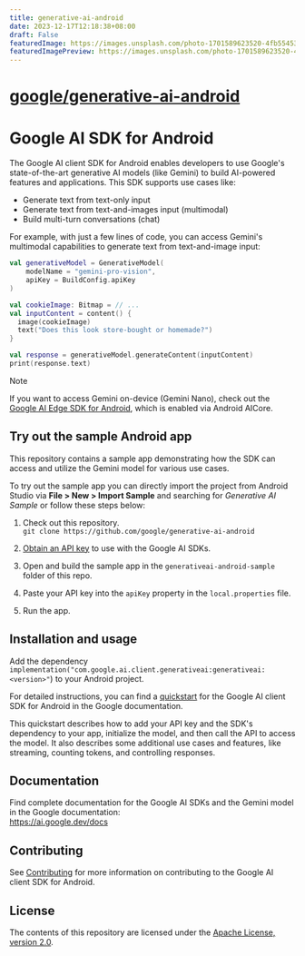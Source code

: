 ```yaml
---
title: generative-ai-android
date: 2023-12-17T12:18:38+08:00
draft: False
featuredImage: https://images.unsplash.com/photo-1701589623520-4fb55453094c?ixid=M3w0NjAwMjJ8MHwxfHJhbmRvbXx8fHx8fHx8fDE3MDI3ODY1NDR8&ixlib=rb-4.0.3
featuredImagePreview: https://images.unsplash.com/photo-1701589623520-4fb55453094c?ixid=M3w0NjAwMjJ8MHwxfHJhbmRvbXx8fHx8fHx8fDE3MDI3ODY1NDR8&ixlib=rb-4.0.3
---
```


# [google/generative-ai-android](https://github.com/google/generative-ai-android)

# Google AI SDK for Android

The Google AI client SDK for Android enables developers to use Google's state-of-the-art generative AI models (like Gemini) to build AI-powered features and applications. This SDK supports use cases like:
- Generate text from text-only input
- Generate text from text-and-images input (multimodal)
- Build multi-turn conversations (chat)

For example, with just a few lines of code, you can access Gemini's multimodal capabilities to generate text from text-and-image input:

```kotlin
val generativeModel = GenerativeModel(
    modelName = "gemini-pro-vision",
    apiKey = BuildConfig.apiKey
)

val cookieImage: Bitmap = // ...
val inputContent = content() {
  image(cookieImage)
  text("Does this look store-bought or homemade?")
}

val response = generativeModel.generateContent(inputContent)
print(response.text)
```

> [!NOTE]
> If you want to access Gemini on-device (Gemini Nano), check out the [Google AI Edge SDK for Android](https://ai.google.dev/tutorials/android_aicore), which is enabled via Android AICore.

## Try out the sample Android app

This repository contains a sample app demonstrating how the SDK can access and utilize the Gemini model for various use cases.

To try out the sample app you can directly import the project from Android Studio 
via **File > New > Import Sample** and searching for *Generative AI Sample* or follow these steps below:

1.  Check out this repository.\
`git clone https://github.com/google/generative-ai-android`

1.  [Obtain an API key](https://makersuite.google.com/app/apikey) to use with the Google AI SDKs.

1.  Open and build the sample app in the `generativeai-android-sample` folder of this repo. 

1.  Paste your API key into the `apiKey` property in the `local.properties` file.

1.  Run the app.

## Installation and usage

Add the dependency `implementation("com.google.ai.client.generativeai:generativeai:<version>"`) to your Android project.

For detailed instructions, you can find a [quickstart](https://ai.google.dev/tutorials/android_quickstart) for the Google AI client SDK for Android in the Google documentation.

This quickstart describes how to add your API key and the SDK's dependency to your app, initialize the model, and then call the API to access the model. It also describes some additional use cases and features, like streaming, counting tokens, and controlling responses.
## Documentation

Find complete documentation for the Google AI SDKs and the Gemini model in the Google documentation:\
https://ai.google.dev/docs
## Contributing

See [Contributing](https://github.com/google/generative-ai-android/blob/main/CONTRIBUTING.md) for more information on contributing to the Google AI client SDK for Android.

## License

The contents of this repository are licensed under the
[Apache License, version 2.0](http://www.apache.org/licenses/LICENSE-2.0).
